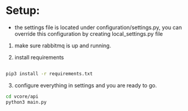 # Setup:

* the settings file is located under configuration/settings.py, you can override this configuration by creating
local_settings.py file

1. make sure rabbitmq is up and running.

2. install requirements

```bash

pip3 install -r requirements.txt

```

3. configure everything in settings and you are ready to go.


```bash
cd vcore/api
python3 main.py
```